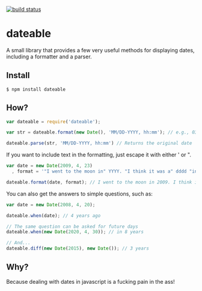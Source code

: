 [![build status](https://secure.travis-ci.org/eivindfjeldstad/dateable.png)](http://travis-ci.org/eivindfjeldstad/dateable)
# dateable
A small library that provides a few very useful methods for displaying dates, including a formatter and a parser.

## Install
	$ npm install dateable
	
## How?
```javascript
var dateable = require('dateable');

var str = dateable.format(new Date(), 'MM/DD-YYYY, hh:mm'); // e.g., 03/23-2012, 22:10

dateable.parse(str, 'MM/DD-YYYY, hh:mm') // Returns the original date
```

If you want to include text in the formatting, just escape it with either ' or ".

```javascript
var date = new Date(2009, 4, 23)
  , format = '"I went to the moon in" YYYY. "I think it was a" dddd "in" MMMM';

dateable.format(date, format); // I went to the moon in 2009. I think it was a Saturday in May
```
You can also get the answers to simple questions, such as:

```javascript
var date = new Date(2008, 4, 20);

dateable.when(date); // 4 years ago

// The same question can be asked for future days
dateable.when(new Date(2020, 4, 30)); // in 8 years

// And...
dateable.diff(new Date(2015), new Date()); // 3 years
```

## Why?
Because dealing with dates in javascript is a fucking pain in the ass!